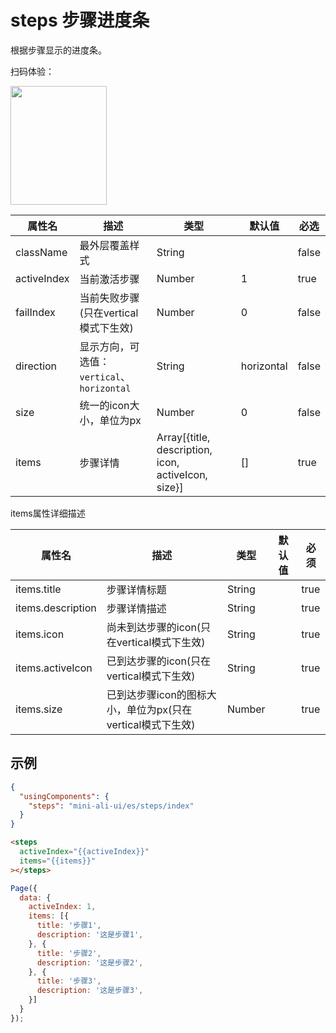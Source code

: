 # steps 步骤进度条

根据步骤显示的进度条。

扫码体验：

<img src="https://gw.alipayobjects.com/zos/rmsportal/yTQSJcsYUNRmaVAqbwkM.jpeg" width="154" height="190" />


| 属性名 | 描述 | 类型 | 默认值 | 必选 |
| ---- | ---- | ---- | ---- | ---- |
| className | 最外层覆盖样式 | String | | false |
| activeIndex | 当前激活步骤 | Number | 1 | true |
| failIndex | 当前失败步骤(只在vertical模式下生效) | Number | 0 | false |
| direction | 显示方向，可选值：`vertical`、`horizontal` | String | horizontal | false |
| size | 统一的icon大小，单位为px | Number | 0 | false |
| items | 步骤详情 | Array[{title, description, icon, activeIcon, size}] | [] | true |

items属性详细描述

| 属性名 | 描述 | 类型 | 默认值 | 必须 |
| ---- | ---- | ---- | ---- | ---- |
| items.title | 步骤详情标题 | String |  | true |
| items.description | 步骤详情描述 | String |  | true |
| items.icon | 尚未到达步骤的icon(只在vertical模式下生效) | String |  | true |
| items.activeIcon | 已到达步骤的icon(只在vertical模式下生效) | String |  | true |
| items.size | 已到达步骤icon的图标大小，单位为px(只在vertical模式下生效) | Number | | true |


## 示例

```json
{
  "usingComponents": {
    "steps": "mini-ali-ui/es/steps/index"
  }
}
```

```html
<steps 
  activeIndex="{{activeIndex}}"
  items="{{items}}"
></steps>
```

```javascript
Page({
  data: {
    activeIndex: 1,
    items: [{
      title: '步骤1',
      description: '这是步骤1',
    }, {
      title: '步骤2',
      description: '这是步骤2',
    }, {
      title: '步骤3',
      description: '这是步骤3',
    }]
  }
});
```